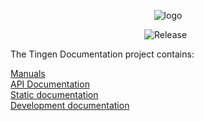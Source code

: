 <!-- u250611 -->

<div align="center">

  ![logo](/.logos/tngnprojpng)

  ![Release](https://img.shields.io/badge/release-25.9-teal)&nbsp;&nbsp;

</div>

The Tingen Documentation project contains:

[Manuals](./man/)  
[API Documentation](./docs/api/)  
[Static documentation](./static/)  
[Development documentation](./dev/)  

